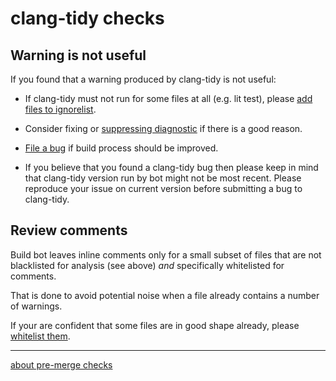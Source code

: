 # clang-tidy checks
## Warning is not useful
If you found that a warning produced by clang-tidy is not useful:
  
- If clang-tidy must not run for some files at all (e.g. lit test), please
[add files to ignorelist](../scripts/clang-tidy.ignore).

- Consider fixing or [suppressing diagnostic](https://clang.llvm.org/extra/clang-tidy/#suppressing-undesired-diagnostics)
  if there is a good reason.
  
- [File a bug](https://github.com/google/llvm-premerge-checks/issues/new?assignees=&labels=bug&template=bug_report.md&title=)
  if build process should be improved. 

- If you believe that you found a clang-tidy bug then please keep in mind that clang-tidy version run by bot
  might not be most recent. Please reproduce your issue on current version before submitting a bug to clang-tidy.

## Review comments

Build bot leaves inline comments only for a small subset of files that are not blacklisted for analysis (see above) *and*
specifically whitelisted for comments.

That is done to avoid potential noise when a file already contains a number of warnings.

If your are confident that some files are in good shape already, please
[whitelist them](../scripts/clang-tidy-comments.ignore).

----

[about pre-merge checks](docs/user_doc.md)
